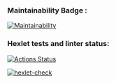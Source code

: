 ### Maintainability Badge :
[![Maintainability](https://api.codeclimate.com/v1/badges/a99a88d28ad37a79dbf6/maintainability)](https://codeclimate.com/github/codeclimate/codeclimate/maintainability)

### Hexlet tests and linter status:
[![Actions Status](https://github.com/LyudmilaMaksimova/frontend-project-lvl1/workflows/hexlet-check/badge.svg)](https://github.com/LyudmilaMaksimova/frontend-project-lvl1/actions)

[![hexlet-check](https://github.com/LyudmilaMaksimova/frontend-project-lvl1/actions/workflows/hexlet-check.yml/badge.svg)](https://github.com/LyudmilaMaksimova/frontend-project-lvl1/actions/workflows/hexlet-check.yml)